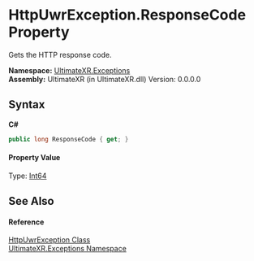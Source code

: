 # HttpUwrException.ResponseCode Property 
 

Gets the HTTP response code.

**Namespace:**&nbsp;<a href="N_UltimateXR_Exceptions">UltimateXR.Exceptions</a><br />**Assembly:**&nbsp;UltimateXR (in UltimateXR.dll) Version: 0.0.0.0

## Syntax

**C#**<br />
``` C#
public long ResponseCode { get; }
```


#### Property Value
Type: <a href="https://docs.microsoft.com/dotnet/api/system.int64" target="_blank" rel="noopener noreferrer">Int64</a>

## See Also


#### Reference
<a href="T_UltimateXR_Exceptions_HttpUwrException">HttpUwrException Class</a><br /><a href="N_UltimateXR_Exceptions">UltimateXR.Exceptions Namespace</a><br />
